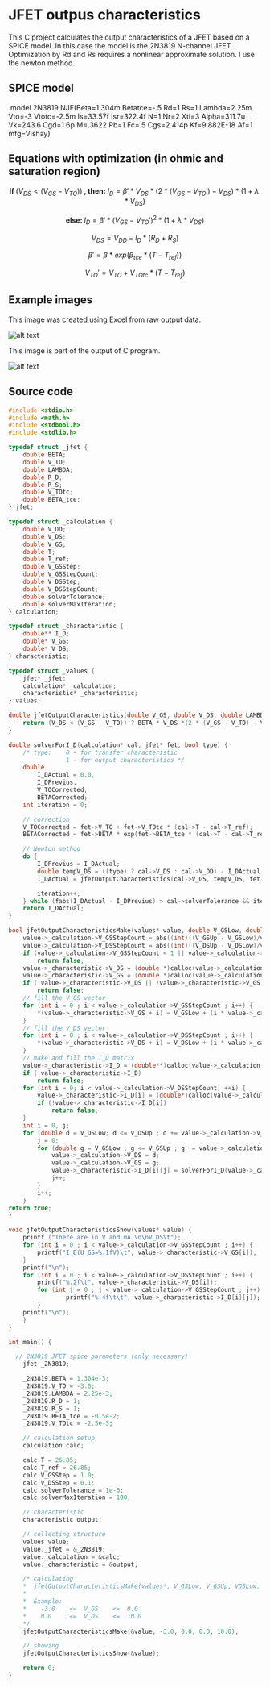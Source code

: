 # JFET outpus characteristics

This C project calculates the output characteristics of a JFET based on a SPICE model. In this case the model is the 2N3819 N-channel JFET. Optimization by Rd and Rs requires a nonlinear approximate solution. I use the newton method.

## SPICE model

.model 2N3819 NJF(Beta=1.304m Betatce=-.5 Rd=1 Rs=1 Lambda=2.25m Vto=-3 Vtotc=-2.5m Is=33.57f Isr=322.4f N=1 Nr=2 Xti=3 Alpha=311.7u Vk=243.6 Cgd=1.6p M=.3622 Pb=1 Fc=.5 Cgs=2.414p Kf=9.882E-18 Af=1 mfg=Vishay)

## Equations with optimization (in ohmic and saturation region)

$$\textbf{If } (V_{DS} < (V_{GS} - V_{TO})) \textbf{ , then: } I_{D} = \beta' * V_{DS} * (2 * (V_{GS} - V_{TO}') - V_{DS}) * (1 + \lambda * V_{DS})$$


$$\textbf{else: } I_{D} = \beta' * (V_{GS} - V_{TO}')^2 * (1 + \lambda * V_{DS})$$


$$V_{DS} = V_{DD} - I_{D} * (R_{D} + R_{S})$$


$$\beta' = \beta * exp(\beta_{tce} * (T - T_{ref}))$$


$$V_{TO}' = V_{TO} + V_{TOtc} * (T - T_{ref})$$


## Example images

This image was created using Excel from raw output data.

![alt text](http://www.vargalaszlo.com/images/out/JFET_output_characteristics-01.jpg)

This image is part of the output of C program.

![alt text](http://www.vargalaszlo.com/images/out/JFET_output_characteristics-02.jpg)

## Source code

```C
#include <stdio.h>
#include <math.h>
#include <stdbool.h>
#include <stdlib.h>

typedef struct _jfet {
    double BETA;
    double V_TO;
    double LAMBDA;
    double R_D;
    double R_S;
    double V_TOtc;
    double BETA_tce;
} jfet;

typedef struct _calculation {
    double V_DD;
    double V_DS;
    double V_GS;
    double T;
    double T_ref;
    double V_GSStep;
    double V_GSStepCount;
    double V_DSStep;
    double V_DSStepCount;
    double solverTolerance;
    double solverMaxIteration;
} calculation;

typedef struct _characteristic {
    double** I_D;
    double* V_GS;
    double* V_DS;
} characteristic;

typedef struct _values {
    jfet* _jfet;
    calculation* _calculation;
    characteristic* _characteristic;
} values;

double jfetOutputCharacteristics(double V_GS, double V_DS, double LAMBDA, double BETA, double V_TO) {
    return (V_DS < (V_GS - V_TO)) ? BETA * V_DS *(2 * (V_GS - V_TO) - V_DS)*(1 + LAMBDA * V_DS) : BETA * pow(V_GS - V_TO, 2) * (1 + LAMBDA * V_DS);
}

double solverForI_D(calculation* cal, jfet* fet, bool type) {
    /* type:    0 - for transfer characteristic
                1 - for output characteristics */
    double
        I_DActual = 0.0,
        I_DPrevius,
        V_TOCorrected,
        BETACorrected;
    int iteration = 0;

    // correction
    V_TOCorrected = fet->V_TO + fet->V_TOtc * (cal->T - cal->T_ref);
    BETACorrected = fet->BETA * exp(fet->BETA_tce * (cal->T - cal->T_ref));

    // Newton method
    do {
        I_DPrevius = I_DActual;
        double tempV_DS = ((type) ? cal->V_DS : cal->V_DD) - I_DActual * (fet->R_D + fet->R_S);
        I_DActual = jfetOutputCharacteristics(cal->V_GS, tempV_DS, fet->LAMBDA, BETACorrected, V_TOCorrected);

        iteration++;
    } while (fabs(I_DActual - I_DPrevius) > cal->solverTolerance && iteration < cal->solverMaxIteration);
    return I_DActual;
}

bool jfetOutputCharacteristicsMake(values* value, double V_GSLow, double V_GSUp, double V_DSLow, double V_DSUp) {
    value->_calculation->V_GSStepCount = abs((int)((V_GSUp - V_GSLow)/value->_calculation->V_GSStep)) + 1;
    value->_calculation->V_DSStepCount = abs((int)((V_DSUp - V_DSLow)/value->_calculation->V_DSStep)) + 1;
    if (value->_calculation->V_GSStepCount < 1 || value->_calculation->V_DSStepCount < 1)
        return false;
    value->_characteristic->V_DS = (double *)calloc(value->_calculation->V_DSStepCount, sizeof(double));
    value->_characteristic->V_GS = (double *)calloc(value->_calculation->V_GSStepCount, sizeof(double));
    if (!value->_characteristic->V_DS || !value->_characteristic->V_GS)
        return false;
    // fill the V_GS vector
    for (int i = 0 ; i < value->_calculation->V_GSStepCount ; i++) {
        *(value->_characteristic->V_GS + i) = V_GSLow + (i * value->_calculation->V_GSStep);
    }
    // fill the V_DS vector
    for (int i = 0 ; i < value->_calculation->V_DSStepCount ; i++) {
        *(value->_characteristic->V_DS + i) = V_DSLow + (i * value->_calculation->V_DSStep);
    }
    // make and fill the I_D matrix
    value->_characteristic->I_D = (double**)calloc(value->_calculation->V_DSStepCount, sizeof(double*));
    if (!value->_characteristic->I_D)
        return false;
    for (int i = 0; i < value->_calculation->V_DSStepCount; ++i) {
        value->_characteristic->I_D[i] = (double*)calloc(value->_calculation->V_GSStepCount, sizeof(double));
        if (!value->_characteristic->I_D[i])
            return false;
    }
    int i = 0, j;
    for (double d = V_DSLow; d <= V_DSUp ; d += value->_calculation->V_DSStep) {
        j = 0;
        for (double g = V_GSLow ; g <= V_GSUp ; g += value->_calculation->V_GSStep) {
            value->_calculation->V_DS = d;
            value->_calculation->V_GS = g;
            value->_characteristic->I_D[i][j] = solverForI_D(value->_calculation, value->_jfet, 1) * 1000;
            j++;
        }
        i++;
    }
return true;
}

void jfetOutputCharacteristicsShow(values* value) {
    printf ("There are in V and mA.\n\nV_DS\t");
    for (int i = 0 ; i < value->_calculation->V_GSStepCount ; i++) {
        printf("I_D(U_GS=%.1fV)\t", value->_characteristic->V_GS[i]);
    }
    printf("\n");
    for (int i = 0 ; i < value->_calculation->V_DSStepCount ; i++) {
        printf("%.2f\t", value->_characteristic->V_DS[i]);
        for (int j = 0 ; j < value->_calculation->V_GSStepCount ; j++) {
                printf("%.4f\t\t", value->_characteristic->I_D[i][j]);
        }
    printf("\n");
    }
}

int main() {

  // 2N3819 JFET spice parameters (only necessary)
    jfet _2N3819;

    _2N3819.BETA = 1.304e-3;
    _2N3819.V_TO = -3.0;
    _2N3819.LAMBDA = 2.25e-3;
    _2N3819.R_D = 1;
    _2N3819.R_S = 1;
    _2N3819.BETA_tce = -0.5e-2;
    _2N3819.V_TOtc = -2.5e-3;

    // calculation setup
    calculation calc;

    calc.T = 26.85;
    calc.T_ref = 26.85;
    calc.V_GSStep = 1.0;
    calc.V_DSStep = 0.1;
    calc.solverTolerance = 1e-6;
    calc.solverMaxIteration = 100;

    // characteristic
    characteristic output;

    // collecting structure
    values value;
    value._jfet = &_2N3819;
    value._calculation = &calc;
    value._characteristic = &output;

    /* calculating
    *  jfetOutputCharacteristicsMake(values*, V_GSLow, V_GSUp, VDSLow, VDSUp)
    *
    *  Example:
    *    -3.0    <=  V_GS    <=  0.0
    *    0.0     <=  V_DS    <=  10.0
    */
    jfetOutputCharacteristicsMake(&value, -3.0, 0.0, 0.0, 10.0);

    // showing
    jfetOutputCharacteristicsShow(&value);

    return 0;
}


```

